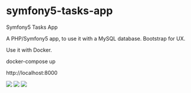 # symfony5-tasks-app

Symfony5 Tasks App

A PHP/Symfony5 app, to use it with a MySQL database. Bootstrap for UX.

Use it with Docker.

docker-compose up

http://localhost:8000

<img src="https://i.imgur.com/dsYNeHe.png">
<img src="https://i.imgur.com/89c9TsA.png">
<img src="https://i.imgur.com/mGEEob1.png">
